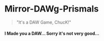 # Mirror-DAWg-Prismals

> "It's a DAW Game, ChucK!"

#### I Made you a DAW... Sorry it's not very good...
